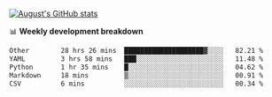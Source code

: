 
[![August's GitHub stats](https://github-readme-stats.vercel.app/api?username=zou-weidong&show_icons=true&theme=radical)](https://github.com/zou-weidong)


📊 **Weekly development breakdown**
<!--START_SECTION:waka-->

```txt
Other        28 hrs 26 mins  ████████████████████▓░░░░   82.21 %
YAML         3 hrs 58 mins   ███░░░░░░░░░░░░░░░░░░░░░░   11.48 %
Python       1 hr 35 mins    █░░░░░░░░░░░░░░░░░░░░░░░░   04.62 %
Markdown     18 mins         ▒░░░░░░░░░░░░░░░░░░░░░░░░   00.91 %
CSV          6 mins          ░░░░░░░░░░░░░░░░░░░░░░░░░   00.34 %
```

<!--END_SECTION:waka-->
